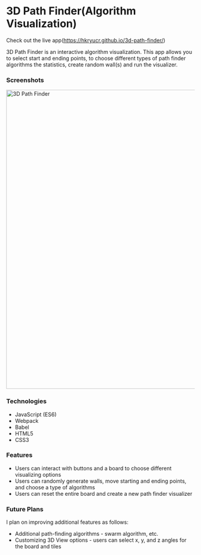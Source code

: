 # 3D Path Finder(Algorithm Visualization)

Check out the live app(https://hkryucr.github.io/3d-path-finder/)

3D Path Finder is an interactive algorithm visualization. This app allows you to select start and ending points, to choose different types of path finder algorithms the statistics, create random wall(s) and run the visualizer.

### Screenshots

<img src="./img/Path_Finder.gif?raw=true" width="800px" alt="3D Path Finder">

### Technologies
- JavaScript (ES6)
- Webpack
- Babel
- HTML5
- CSS3

### Features
- Users can interact with buttons and a board to choose different visualizing options
- Users can randomly generate walls, move starting and ending points, and choose a type of algorithms
- Users can reset the entire board and create a new path finder visualizer


### Future Plans
I plan on improving additional features as follows:
- Additional path-finding algorithms - swarm algorithm, etc.
- Customizing 3D View options - users can select x, y, and z angles for the board and tiles
